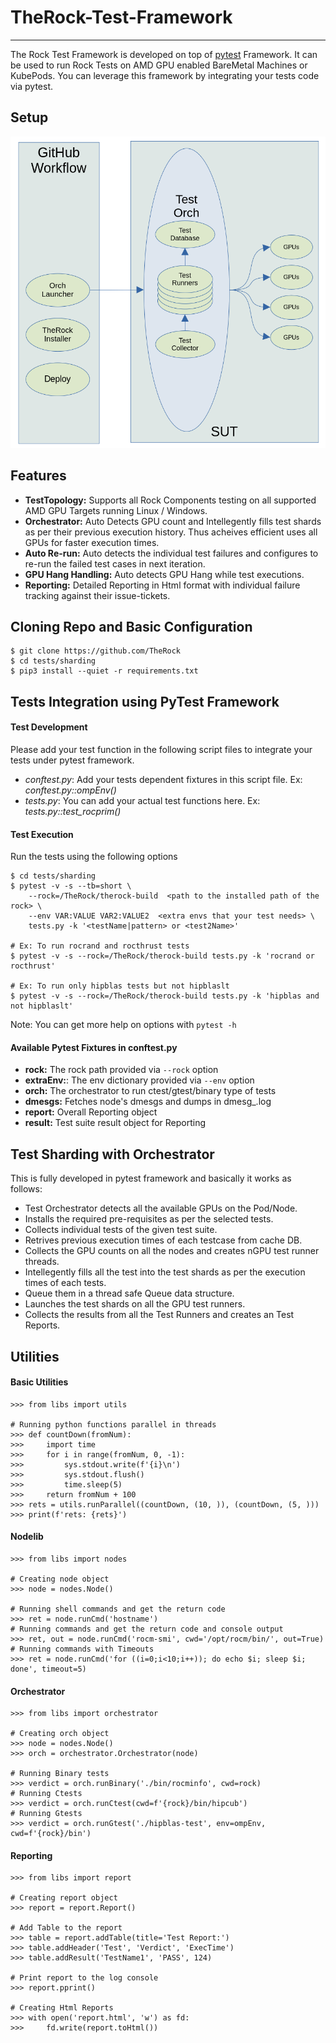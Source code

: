 # TheRock-Test-Framework

______________________________________________________________________

The Rock Test Framework is developed on top of [pytest](https://docs.pytest.org/en/6.2.x/reference.html#) Framework. It can be used to run Rock Tests on AMD GPU enabled BareMetal Machines or KubePods. You can leverage this framework by integrating your tests code via pytest.

## Setup

![Setup](images/test_setup.png)

## Features

- **TestTopology:** Supports all Rock Components testing on all supported AMD GPU Targets running Linux / Windows.
- **Orchestrator:** Auto Detects GPU count and Intellegently fills test shards as per their previous execution history. Thus acheives efficient uses all GPUs for faster execution times.
- **Auto Re-run:** Auto detects the individual test failures and configures to re-run the failed test cases in next iteration.
- **GPU Hang Handling:** Auto detects GPU Hang while test executions.
- **Reporting:** Detailed Reporting in Html format with individual failure tracking against their issue-tickets.

## Cloning Repo and Basic Configuration

```
$ git clone https://github.com/TheRock
$ cd tests/sharding
$ pip3 install --quiet -r requirements.txt
```

## Tests Integration using PyTest Framework

#### Test Development

Please add your test function in the following script files to integrate your tests under pytest framework.

- *conftest.py*: Add your tests dependent fixtures in this script file. Ex: *conftest.py::ompEnv()*
- *tests.py*: You can add your actual test functions here. Ex: *tests.py::test_rocprim()*

#### Test Execution

Run the tests using the following options

```
$ cd tests/sharding
$ pytest -v -s --tb=short \
	--rock=/TheRock/therock-build  <path to the installed path of the rock> \
	--env VAR:VALUE VAR2:VALUE2  <extra envs that your test needs> \
	tests.py -k '<testName|pattern> or <test2Name>'

# Ex: To run rocrand and rocthrust tests
$ pytest -v -s --rock=/TheRock/therock-build tests.py -k 'rocrand or rocthrust'

# Ex: To run only hipblas tests but not hipblaslt
$ pytest -v -s --rock=/TheRock/therock-build tests.py -k 'hipblas and not hipblaslt'
```

Note: You can get more help on options with `pytest -h`

#### Available Pytest Fixtures in conftest.py

- **rock:** The rock path provided via `--rock` option
- **extraEnv:**: The env dictionary provided via `--env` option
- **orch:** The orchestrator to run ctest/gtest/binary type of tests
- **dmesgs:** Fetches node's dmesgs and dumps in dmesg\_<testName>.log
- **report:** Overall Reporting object
- **result:** Test suite result object for Reporting

## Test Sharding with Orchestrator

This is fully developed in pytest framework and basically it works as follows:

- Test Orchestrator detects all the available GPUs on the Pod/Node.
- Installs the required pre-requisites as per the selected tests.
- Collects individual tests of the given test suite.
- Retrives previous execution times of each testcase from cache DB.
- Collects the GPU counts on all the nodes and creates nGPU test runner threads.
- Intellegently fills all the test into the test shards as per the execution times of each tests.
- Queue them in a thread safe Queue data structure.
- Launches the test shards on all the GPU test runners.
- Collects the results from all the Test Runners and creates an Test Reports.

## Utilities

#### Basic Utilities

```
>>> from libs import utils

# Running python functions parallel in threads
>>> def countDown(fromNum):
>>> 	import time
>>> 	for i in range(fromNum, 0, -1):
>>> 		sys.stdout.write(f'{i}\n')
>>> 		sys.stdout.flush()
>>> 		time.sleep(5)
>>> 	return fromNum + 100
>>> rets = utils.runParallel((countDown, (10, )), (countDown, (5, )))
>>> print(f'rets: {rets}')
```

#### Nodelib

```
>>> from libs import nodes

# Creating node object
>>> node = nodes.Node()

# Running shell commands and get the return code
>>> ret = node.runCmd('hostname')
# Running commands and get the return code and console output
>>> ret, out = node.runCmd('rocm-smi', cwd='/opt/rocm/bin/', out=True)
# Running commands with Timeouts
>>> ret = node.runCmd('for ((i=0;i<10;i++)); do echo $i; sleep $i; done', timeout=5)
```

#### Orchestrator

```
>>> from libs import orchestrator

# Creating orch object
>>> node = nodes.Node()
>>> orch = orchestrator.Orchestrator(node)

# Running Binary tests
>>> verdict = orch.runBinary('./bin/rocminfo', cwd=rock)
# Running Ctests
>>> verdict = orch.runCtest(cwd=f'{rock}/bin/hipcub')
# Running Gtests
>>> verdict = orch.runGtest('./hipblas-test', env=ompEnv, cwd=f'{rock}/bin')
```

#### Reporting

```
>>> from libs import report

# Creating report object
>>> report = report.Report()

# Add Table to the report
>>> table = report.addTable(title='Test Report:')
>>> table.addHeader('Test', 'Verdict', 'ExecTime')
>>> table.addResult('TestName1', 'PASS', 124)

# Print report to the log console
>>> report.pprint()

# Creating Html Reports
>>> with open('report.html', 'w') as fd:
>>> 	fd.write(report.toHtml())
```
